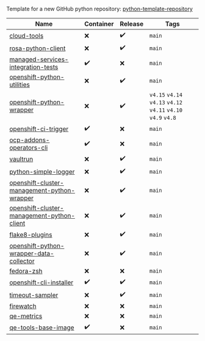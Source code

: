 Template for a new GitHub python repository: [python-template-repository](https://github.com/RedHatQE/python-template-repository)

| Name  | Container | Release | Tags |
|---|---|---|---|
| [cloud-tools](https://github.com/RedHatQE/cloud-tools) | :x: | :heavy_check_mark: | `main`  | 
| [rosa-python-client](https://github.com/RedHatQE/rosa-python-client) | :x: | :heavy_check_mark: | `main`  |  
| [managed-services-integration-tests](https://github.com/RedHatQE/managed-services-integration-tests) | :heavy_check_mark: | :x: | `main`  | 
| [openshift-python-utilities](https://github.com/RedHatQE/openshift-python-utilities) | :x: | :heavy_check_mark: | `main` | 
| [openshift-python-wrapper](https://github.com/RedHatQE/openshift-python-wrapper) | :x: | :heavy_check_mark: | `v4.15` `v4.14`  `v4.13` `v4.12` `v4.11` `v4.10` `v4.9`  `v4.8`  | 
| [openshift-ci-trigger](https://github.com/RedHatQE/openshift-ci-trigger) | :heavy_check_mark: | :x: | `main`  | 
| [ocp-addons-operators-cli](https://github.com/RedHatQE/ocp-addons-operators-cli) | :heavy_check_mark: | :x: | `main`  | 
| [vaultrun](https://github.com/RedHatQE/vaultrun) | :x: | :heavy_check_mark: | `main`  | 
| [python-simple-logger](https://github.com/RedHatQE/python-simple-logger) | :x: | :heavy_check_mark: | `main`  |  
| [openshift-cluster-management-python-wrapper](https://github.com/RedHatQE/openshift-cluster-management-python-wrapper) | :x: | :heavy_check_mark: | `main`  | 
| [openshift-cluster-management-python-client](https://github.com/RedHatQE/openshift-cluster-management-python-client) | :x: | :heavy_check_mark: | `main`  | 
| [flake8-plugins](https://github.com/RedHatQE/flake8-plugins) | :x: | :heavy_check_mark: | `main`  | 
| [openshift-python-wrapper-data-collector](https://github.com/RedHatQE/openshift-python-wrapper-data-collector) | :x: | :heavy_check_mark: | `main`  | 
| [fedora-zsh](https://github.com/RedHatQE/fedora-zsh) | :x: | :x: | `main`  | 
| [openshift-cli-installer](https://github.com/RedHatQE/openshift-cli-installer) | :heavy_check_mark: | :heavy_check_mark: | `main`  | 
| [timeout-sampler](https://github.com/RedHatQE/timeout-sampler) | :x: | :heavy_check_mark: | `main`  | 
| [firewatch](https://github.com/RedHatQE/firewatch) | :x: | :x: | `main`  | 
| [qe-metrics](https://github.com/RedHatQE/qe-metrics) | :x: | :x: | `main`  | 
| [qe-tools-base-image](https://github.com/RedHatQE/qe-tools-base-image) | :heavy_check_mark: | :x: | `main`  | 


